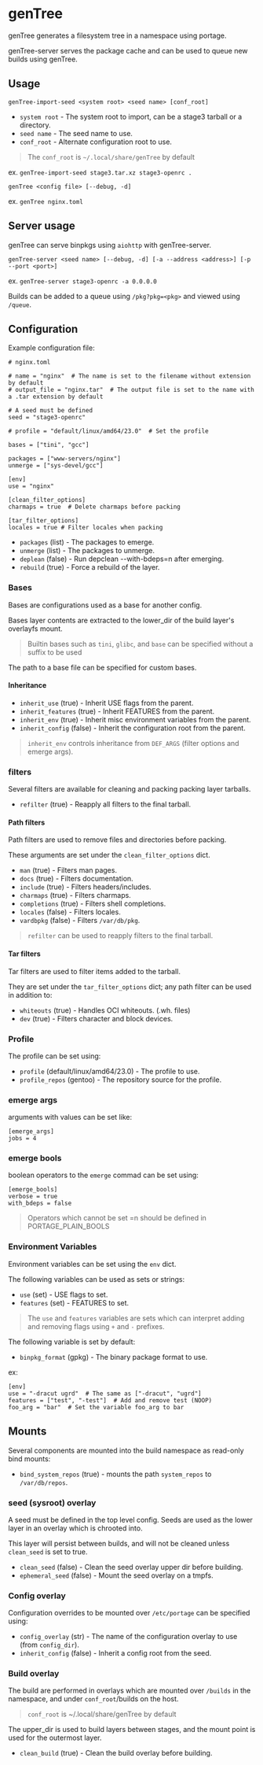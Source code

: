 # genTree

genTree generates a filesystem tree in a namespace using portage.

genTree-server serves the package cache and can be used to queue new builds using genTree.

## Usage

`genTree-import-seed <system root> <seed name> [conf_root]`

* `system root` - The system root to import, can be a stage3 tarball or a directory.
* `seed name` - The seed name to use.
* `conf_root` - Alternate configuration root to use.

> The `conf_root` is `~/.local/share/genTree` by default

ex. `genTree-import-seed stage3.tar.xz stage3-openrc .`

`genTree <config file> [--debug, -d]`

ex. `genTree nginx.toml`

## Server usage

genTree can serve binpkgs using `aiohttp` with genTree-server.

`genTree-server <seed name> [--debug, -d] [-a --address <address>] [-p --port <port>]`

ex. `genTree-server stage3-openrc -a 0.0.0.0`

Builds can be added to a queue using `/pkg?pkg=<pkg>` and viewed using `/queue`. 

## Configuration

Example configuration file:

```
# nginx.toml

# name = "nginx"  # The name is set to the filename without extension by default
# output_file = "nginx.tar"  # The output file is set to the name with a .tar extension by default

# A seed must be defined
seed = "stage3-openrc"

# profile = "default/linux/amd64/23.0"  # Set the profile

bases = ["tini", "gcc"]

packages = ["www-servers/nginx"]
unmerge = ["sys-devel/gcc"]

[env]
use = "nginx"

[clean_filter_options]
charmaps = true  # Delete charmaps before packing

[tar_filter_options]
locales = true # Filter locales when packing
```

* `packages` (list) - The packages to emerge.
* `unmerge` (list) - The packages to unmerge.
* `deplean` (false) - Run depclean --with-bdeps=n after emerging.
* `rebuild` (true) - Force a rebuild of the layer.

### Bases

Bases are configurations used as a base for another config.

Bases layer contents are extracted to the lower_dir of the build layer's overlayfs mount.

> Builtin bases such as `tini`, `glibc`, and `base` can be specified without a suffix to be used

The path to a base file can be specified for custom bases.

#### Inheritance


* `inherit_use` (true) - Inherit USE flags from the parent.
* `inherit_features` (true) - Inherit FEATURES from the parent.
* `inherit_env` (true) - Inherit misc environment variables from the parent.
* `inherit_config` (false) - Inherit the configuration root from the parent.

> `inherit_env` controls inheritance from `DEF_ARGS` (filter options and emerge args).

### filters

Several filters are available for cleaning and packing packing layer tarballs.

* `refilter` (true) - Reapply all filters to the final tarball.

#### Path filters

Path filters are used to remove files and directories before packing.

These arguments are set under the `clean_filter_options` dict.

* `man` (true) - Filters man pages.
* `docs` (true) - Filters documentation.
* `include` (true) - Filters headers/includes.
* `charmaps` (true) - Filters charmaps.
* `completions` (true) - Filters shell completions.
* `locales` (false) - Filters locales.
* `vardbpkg` (false) - Filters `/var/db/pkg`.

> `refilter` can be used to reapply filters to the final tarball.

#### Tar filters

Tar filters are used to filter items added to the tarball.

They are set under the `tar_filter_options` dict; any path filter can be used in addition to:

* `whiteouts` (true) - Handles OCI whiteouts. (.wh. files)
* `dev` (true) - Filters character and block devices.

### Profile

The profile can be set using:

* `profile` (default/linux/amd64/23.0) - The profile to use.
* `profile_repos` (gentoo) - The repository source for the profile.

### emerge args

arguments with values can be set like:

```
[emerge_args]
jobs = 4
```


### emerge bools

boolean operators to the `emerge` commad can be set using:

```
[emerge_bools]
verbose = true
with_bdeps = false
```

> Operators which cannot be set =n should be defined in PORTAGE_PLAIN_BOOLS

### Environment Variables

Environment variables can be set using the `env` dict.

The following variables can be used as sets or strings:

* `use` (set) - USE flags to set.
* `features` (set) - FEATURES to set.

> The `use` and `features` variables are sets which can interpret adding and removing flags using `+` and `-` prefixes.

The following variable is set by default:

* `binpkg_format` (gpkg) - The binary package format to use.

ex:
```
[env]
use = "-dracut ugrd"  # The same as ["-dracut", "ugrd"]
features = ["test", "-test"]  # Add and remove test (NOOP)
foo_arg = "bar"  # Set the variable foo_arg to bar

```

## Mounts

Several components are mounted into the build namespace as read-only bind mounts:

* `bind_system_repos` (true) - mounts the path `system_repos` to `/var/db/repos`.

### seed (sysroot) overlay

A seed must be defined in the top level config. Seeds are used as the lower layer in an overlay which is chrooted into.

This layer will persist between builds, and will not be cleaned unless `clean_seed` is set to true.

* `clean_seed` (false) - Clean the seed overlay upper dir before building.
* `ephemeral_seed` (false) - Mount the seed overlay on a tmpfs.

### Config overlay

Configuration overrides to be mounted over `/etc/portage` can be specified using:

* `config_overlay` (str) - The name of the configuration overlay to use (from `config_dir`).
* `inherit_config` (false) - Inherit a config root from the seed.

### Build overlay

The build are performed in overlays which are mounted over `/builds` in the namespace, and under `conf_root`/builds on the host.

> `conf_root` is ~/.local/share/genTree by default

The upper_dir is used to build layers between stages, and the mount point is used for the outermost layer.

* `clean_build` (true) - Clean the build overlay before building.
